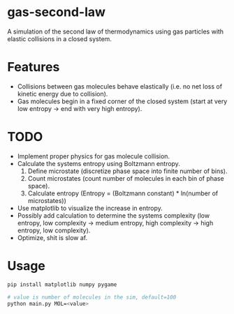 # gas-second-law
A simulation of the second law of thermodynamics using gas particles with elastic collisions in a closed system.

# Features
- Collisions between gas molecules behave elastically (i.e. no net loss of kinetic energy due to collision).
- Gas molecules begin in a fixed corner of the closed system (start at very low entropy -> end with very high entropy).

# TODO
- Implement proper physics for gas molecule collision.
- Calculate the systems entropy using Boltzmann entropy.
    1. Define microstate (discretize phase space into finite number of bins).
    2. Count microstates (count number of molecules in each bin of phase space).
    3. Calculate entropy (Entropy = (Boltzmann constant) * ln(number of microstates))
- Use matplotlib to visualize the increase in entropy.
- Possibly add calculation to determine the systems complexity (low entropy, low complexity -> medium entropy, high complexity -> high entropy, low complexity).
- Optimize, shit is slow af.

# Usage
```python
pip install matplotlib numpy pygame
```
```bash
# value is number of molecules in the sim, default=100
python main.py MOL=<value> 
```
